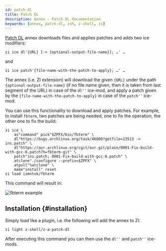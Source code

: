 ```yaml
---
id: patch-dl
title: Patch DL
description: Annex - Patch DL documentation
keywords: [annex, patch-dl, zsh, z-shell, zi]
---
```


[Patch DL](https://github.com/z-shell/z-a-patch-dl) annex downloads files and applies patches and adds two ice modifiers:

```shell
zi ice dl'{URL} [-> {optional-output-file-name}]; …' …
```

and

```shell
zi ice patch'{file-name-with-the-patch-to-apply}; …' …
```

The annex (i.e. ZI extension) will download the given `{URL}` under the
path `{optional-output-file-name}` (if no file name given, then it is taken from
last segment of the URL) in case of the `dl''` ice-mod, and apply a patch given
by the `{file-name-with-the-patch-to-apply}` in case of the `patch''` ice-mod.

You can use this functionality to download and apply patches. For example, to
install `fbterm`, two patches are being needed, one to fix the operation, the
other one to fix the build:

```shell
zi ice \
    as"command" pick"$ZPFX/bin/fbterm" \
    dl"https://bugs.archlinux.org/task/46860?getfile=13513 -> ins.patch" \
    dl"https://aur.archlinux.org/cgit/aur.git/plain/0001-Fix-build-with-gcc-6.patch?h=fbterm-git" \
    patch"ins.patch; 0001-Fix-build-with-gcc-6.patch" \
    atclone"./configure --prefix=$ZPFX" \
    atpull"%atclone" \
    make"install" reset
zi load izmntuk/fbterm
```

This command will result in:

![fbterm example](https://raw.githubusercontent.com/z-shell/z-a-patch-dl/main/images/fbterm-ex.png)

## Installation {#installation}

Simply load like a plugin, i.e. the following will add the annex to ZI:

```shell
zi light z-shell/z-a-patch-dl
```

After executing this command you can then use the `dl''` and `patch''` ice-mods.
